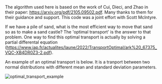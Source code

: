 The algorithm used here is based on the work of Cui, Dieci, and Zhao in their paper: https://arxiv.org/pdf/2105.09502.pdf. Many thanks to them for their guidance and support. This code was a joint effort with Scott McIntyre.

If we have a pile of sand, what is the most efficient way to move that sand so as to make a sand castle? The 'optimal transport' is the answer to that problem. One way to find this optimal transport is actually by solving a partial differental equation (https://www.iap.fr/actualites/laune/2022/TransportOptimal/ark%20_67375_VQC-XB4DR0Z3-2.pdf). 

An example of an optimal transport is below. It is a tranport between two normal distributions with different mean and standard deviation parameters.

![optimal_transport_example](https://github.com/samdulin/DataSciencePortfolio/assets/133516464/accadc65-2cfc-4bd7-934a-f762870fa161)


